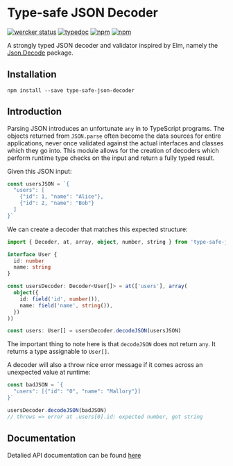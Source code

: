 Type-safe JSON Decoder
======================
[![wercker status](https://app.wercker.com/status/981a74cb4e88dcfa211647cc71752035/s/master "wercker status")](https://app.wercker.com/project/byKey/981a74cb4e88dcfa211647cc71752035)
[![typedoc](https://img.shields.io/badge/typedoc-reference-blue.svg?style=flat-square)][docs]
[![npm](https://img.shields.io/npm/v/type-safe-json-decoder.svg?style=flat-square)](https://www.npmjs.com/package/type-safe-json-decoder)
[![npm](https://img.shields.io/npm/l/type-safe-json-decoder.svg?style=flat-square "license")](https://github.com/ooesili/type-safe-json-decoder/blob/master/LICENSE)

A strongly typed JSON decoder and validator inspired by Elm, namely the
[Json.Decode][elm-decode] package.


Installation
------------

```
npm install --save type-safe-json-decoder
```


Introduction
------------

Parsing JSON introduces an unfortunate `any` in to TypeScript programs. The
objects returned from `JSON.parse` often become the data sources for entire
applications, never once validated against the actual interfaces and classes
which they go into. This module allows for the creation of decoders which
perform runtime type checks on the input and return a fully typed result.

Given this JSON input:
```typescript
const usersJSON = `{
  "users": [
    {"id": 1, "name": "Alice"},
    {"id": 2, "name": "Bob"}
  ]
}`
```

We can create a decoder that matches this expected structure:
```typescript
import { Decoder, at, array, object, number, string } from 'type-safe-json-decoder'

interface User {
  id: number
  name: string
}

const usersDecoder: Decoder<User[]> = at(['users'], array(
  object({
    id: field('id', number()),
    name: field('name', string()),
  })
))

const users: User[] = usersDecoder.decodeJSON(usersJSON)
```

The important thing to note here is that `decodeJSON` does not return `any`.
It returns a type assignable to `User[]`.

A decoder will also a throw nice error message if it comes across an
unexpected value at runtime:
```typescript
const badJSON = `{
  "users": [{"id": "0", "name": "Mallory"}]
}`

usersDecoder.decodeJSON(badJSON)
// throws => error at .users[0].id: expected number, got string
```


Documentation
-------------

Detalied API documentation can be found [here][docs]


[elm-decode]: http://package.elm-lang.org/packages/elm-lang/core/latest/Json-Decode
[docs]: https://ooesili.github.io/type-safe-json-decoder
